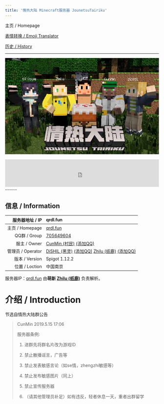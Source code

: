 ```yaml
---
title: '情热大陆 Minecraft服务器 JounetsuTairiku'
---
```


主页 / Homepage

[表情转换 / Emoji Translator](https://l33z22l11.github.io/ExpressMe/)

[历史 / History](README)

------

![](home.jpg)

<iframe style="width:728px;height:90px;max-width:100%;border:none;display:block;margin:auto" src="https://namemc.com/server/qrdl.fun/embed" width="728" height="90"></iframe>
------

## 信息 / Information

|   服务器地址 / IP | qrdl.fun                                                     |
| ----------------: | :----------------------------------------------------------- |
|   主页 / Homepage | [qrdl.fun](qrdl.fun)                                         |
|      QQ群 / Group | [705649604](https://jq.qq.com/?_wv=1027&k=5Lzj3H9)           |
|      服主 / Owner | [CunMin (村民)](https://zh-cn.namemc.com/profile/CunMin.1) [(添加QQ)](http://wpa.qq.com/msgrd?v=3&uin=1041397896&site=qq&menu=yes) |
| 管理员 / Operator | [DiSHIL (黑灵)](https://zh-cn.namemc.com/profile/DiSHIL.1) [(添加QQ)](http://wpa.qq.com/msgrd?v=3&uin=1524811747&site=qq&menu=yes) [Zhilu (纸鹿)](https://zh-cn.namemc.com/profile/Zhilu.2) [(添加QQ)](http://wpa.qq.com/msgrd?v=3&uin=2399052066&site=qq&menu=yes) |
|    版本 / Version | Spigot 1.12.2                                                |
|    位置 / Loction | 中国南京                                                     |

服务器IP：[qrdl.fun](http://qrdl.fun) 由**萌新 [Zhilu (纸鹿)](https://zh-cn.namemc.com/profile/Zhilu.2)** 负责解析。


# 介绍 / Introduction

节选自情热大陆群公告

> CunMin 2019.5.15 17:06
>
> 服务器条例:
>
> 1. 进群先将群名片改为游戏ID
>
> 2. 禁止散播谣言，广告等
>
> 3. 禁止发表敏感言论（如se情，zhengzhi敏感等）
>
> 4. 禁止发布敏感图片（同上）
>
> 5. 禁止宣传服务器
>
> 6. （请其他管理员补足）如有违反，轻者休息一天，重者出群留学